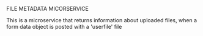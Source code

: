 FILE METADATA MICORSERVICE

This is a microservice that returns information about uploaded files, when a form data object is posted with a 'userfile' file
